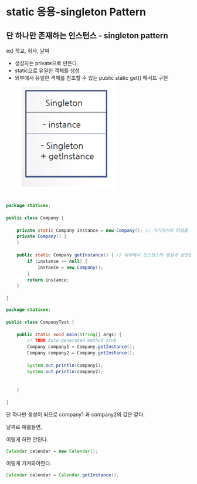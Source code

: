 # static 응용-singleton Pattern
## 단 하나만 존재하는 인스턴스 - singleton pattern
ex) 학교, 회사, 날짜

- 생성자는 private으로 만든다.
- static으로 유일한 객체를 생성
- 외부에서 유일한 객체를 참조할 수 있는 public static get() 메서드 구현<br>
<img src="https://github.com/goheeji/goheeji.github.io/blob/master/assets/images/java/singleton-pattern/1.png"><br><br>

```java
package staticex;

public class Company {

	private static Company instance = new Company(); // 자기자신의 타입을 가진 변수 인스턴스를 만든다.
	private Company() {
	}

	public static Company getInstance() { // 외부에서 인스턴스의 생성과 상관없이 호출하기위해 static으로 한다.
		if (instance == null) {
			instance = new Company();
		}
		return instance;
	}

}

```

```java
package staticex;

public class CompanyTest {

	public static void main(String[] args) {
		// TODO Auto-generated method stub
		Company company1 = Company.getInstance();
		Company company2 = Company.getInstance();
		
		System.out.println(company1);
		System.out.println(company2);
	

	}

}
```
단 하나만 생성이 되므로 company1 과 company2의 값은 같다.

날짜로 예를들면,

이렇게 하면 안된다.

```java
Calendar calendar = new Calendar();
```
이렇게 가져와야한다.

```java
Calendar calendar = Calendar.getInstance();
```